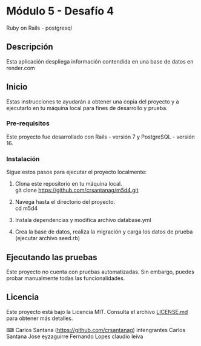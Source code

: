 # Módulo 5 - Desafío 4

Ruby on Rails - postgresql

## Descripción

Esta aplicación despliega información contendida en una base de datos en render.com

## Inicio

Estas instrucciones te ayudarán a obtener una copia del proyecto y a ejecutarlo en tu máquina local para fines de desarrollo y prueba.

### Pre-requisitos

Este proyecto fue desarrollado con Rails - versión 7 y PostgreSQL - versión 16.

### Instalación

Sigue estos pasos para ejecutar el proyecto localmente:

1. Clona este repositorio en tu máquina local.  
git clone https://github.com/crsantanag/m5d4.git

2. Navega hasta el directorio del proyecto.  
cd m5d4

3. Instala dependencias y modifica archivo database.yml
   
4. Crea la base de datos, realiza la migración y carga los datos de prueba (ejecutar archivo seed.rb)

## Ejecutando las pruebas

Este proyecto no cuenta con pruebas automatizadas. Sin embargo, puedes probar manualmente todas las funcionalidades.

## Licencia

Este proyecto está bajo la Licencia MIT. Consulta el archivo [LICENSE.md](LICENSE.md) para obtener más detalles.

⌨ ️Carlos Santana (https://github.com/crsantanag)
intengrantes 
Carlos Santana
Jose eyzaguirre
Fernando Lopes 
claudio leiva